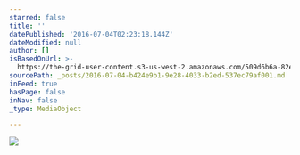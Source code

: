 ```yaml
---
starred: false
title: ''
datePublished: '2016-07-04T02:23:18.144Z'
dateModified: null
author: []
isBasedOnUrl: >-
  https://the-grid-user-content.s3-us-west-2.amazonaws.com/509d6b6a-82e3-457d-aef9-8d20bdf0d10c.jpg
sourcePath: _posts/2016-07-04-b424e9b1-9e28-4033-b2ed-537ec79af001.md
inFeed: true
hasPage: false
inNav: false
_type: MediaObject

---
```

![](https://the-grid-user-content.s3-us-west-2.amazonaws.com/509d6b6a-82e3-457d-aef9-8d20bdf0d10c.jpg)